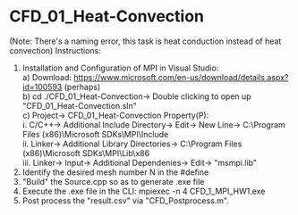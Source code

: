 # CFD_01_Heat-Convection
(Note: There's a naming error, this task is heat conduction instead of heat convection)
Instructions:  
1. Installation and Configuration of MPI in Visual Studio:  
  a) Download: https://www.microsoft.com/en-us/download/details.aspx?id=100593 (perhaps)  
  b) cd ./CFD_01_Heat-Convection-> Double clicking to open up "CFD_01_Heat-Convection.sln"  
  c) Project-> CFD_01_Heat-Convection Property(P):  
    i. C/C++-> Additional Include Directory-> Edit-> New Line-> C:\Program Files (x86)\Microsoft SDKs\MPI\Include  
    ii. Linker-> Additional Library Directories-> C:\Program Files (x86)\Microsoft SDKs\MPI\Lib\x86  
    iii. Linker-> Input-> Additional Dependenies-> Edit-> "msmpi.lib"  
2. Identify the desired mesh number N in the #define  
3. "Build" the Source.cpp so as to generate .exe file  
4. Execute the .exe file in the CLI: mpiexec -n 4 CFD_1_MPI_HW1.exe  
5. Post process the "result.csv" via "CFD_Postprocess.m".
